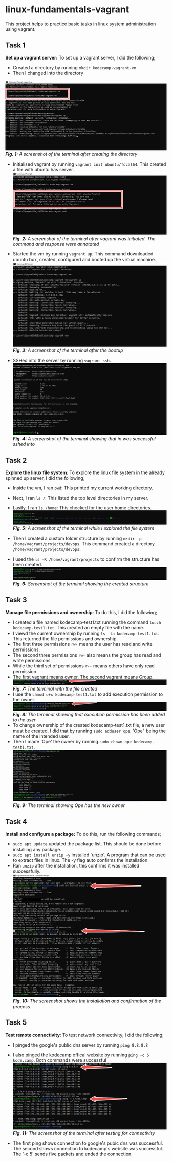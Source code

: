 # linux-fundamentals-vagrant

This project helps to practice basic tasks in linux system administration using vagrant.

## Task 1

**Set up a vagrant server:** To set up a vagrant server, I did the following;

* Created a directory by running `mkdir kodecamp-vagrant-vm`
* Then I changed into the directory

![mkdir](Images/mkdir.png)
_**Fig. 1:** A screenshot of the terminal after creating the directory_

* Initialised vagrant by running `vagrant init ubuntu/focal64`. This created a file with ubuntu has server.
![initialize vagrant](Images/vagrant-init.png)
_**Fig. 2:** A screenshot of the terminal after vagrant was initiated. The command and response were annotated_

* Started the vm by running `vagrant up`. This command downloaded ubuntu box, created, configured and booted up the virtual machine.
![vagrant-up](Images/vagrant-up.png)
_**Fig. 3:** A screenshot of the terminal after the bootup_

* SSHed into the server by running `vagrant ssh`.
![vagrant-ssh](Images/vagrant-ssh.png)
_**Fig. 4:** A screenshot of the terminal showing that in was successful sshed into_

## Task 2

**Explore the linux file system**: To explore the linux file system in the already spinned up server, I did the following;

* Inside the vm, I ran `pwd`: This printed my current working directory.
* Next, I ran `ls /`: This listed the top level directories in my server.
* Lastly, I ran `ls /home`: This checked for the user home directories.
![explore-directories](Images/explore.png)
_**FIg. 5:** A screenshot of the terminal while I explored the file system_

* Then I created a custom folder structure by running `mkdir -p /home/vagrant/projects/devops`. This command created a directory `/home/vagrant/projects/devops`.
* I used the `ls -R /home/vagrant/projects` to confirm the structure has been created.
![custom-folder](Images/custom-folder.png)
_**Fig. 6:** Screenshot of the terminal showing the created structure_

## Task 3

**Manage file permissions and ownership**: To do this, I did the following;
* I created a file named kodecamp-test1.txt running the command `touch kodecamp-test1.txt`. This created an empty file with the name.
* I viewd the current ownership by running `ls -la kodecamp-test1.txt`. This returned the file permissions and ownership.
* The first three permissions `rw-` means the user has read and write permissions.
* The second three permissions `rw-` also means the group has read and write permissions
* While the third set of permissions `r--` means others have only read permission.
* The first vagrant means owner. The second vagrant means Group.
![create-file](Images/create-file.png)
_**Fig. 7:** The terminal with the file created_
* I use the `chmod u+x kodecamp-test1.txt` to add execution permission to the owner.
![chmod](Images/chmod.png)
_**Fig. 8:** The terminal showing that execution permission has been added to the user_
* To change ownership of the created kodecamp-test1.txt file, a new user must be created. I did that by running `sudo adduser ope`. 'Ope" being the name of the intended user.
* Then I made 'Ope' the owner by running `sudo chown ope kodecamp-test1.txt`.
![change-ownership](Images/chown.png)
_**Fig. 9:** The terminal showing Ope has the new owner_

## Task 4

**Install and configure a package:** To do this, run the following commands;
* `sudo apt update` updated the package list. This should be done before installing any package.
* `sudo apt install unzip -y` installed 'unzip'. A program that can be used to extract files in linux. The -y flag auto confirms the installation.
* Ran `unzip` after the installation, this confirms it was installed successfully.
![install-packages](Images/sudo-install.png)
_**Fig. 10:** The screenshot shows the installation and confirmation of the process_

## Task 5

**Test remote connectivity**: To test network connectivity, I did the following;
* I pinged the google's public dns server by running `ping 8.8.8.8`
* I also pinged the kodecamp offical website by running `ping -c 5 kode.camp`. Both commands were successful
![ping](Images/ping.png)
_**Fig. 11:** The screenshot of the terminal after testing for connectivity_

* The first ping shows connection to google's pubic dns was successful. The second shows connection to kodecamp's website was successful. The '-c 5' sends five packets and ended the connection.
